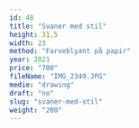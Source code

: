 ```yaml
---
id: 48
title: "Svaner med stil"
height: 31,5
width: 23
method: "Farveblyant på papir"
year: 2021
price: "700"
fileName: "IMG_2349.JPG"
medie: "drawing"
draft: "no"
slug: "svaner-med-stil"
weight: "200"
---
```

